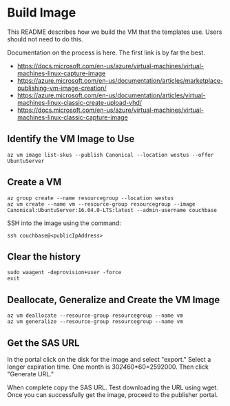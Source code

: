 # Build Image

This README describes how we build the VM that the templates use.  Users should not need to do this.

Documentation on the process is here.  The first link is by far the best.
* https://docs.microsoft.com/en-us/azure/virtual-machines/virtual-machines-linux-capture-image
* https://azure.microsoft.com/en-us/documentation/articles/marketplace-publishing-vm-image-creation/
* https://azure.microsoft.com/en-us/documentation/articles/virtual-machines-linux-classic-create-upload-vhd/
* https://docs.microsoft.com/en-us/azure/virtual-machines/virtual-machines-linux-classic-capture-image

## Identify the VM Image to Use

    az vm image list-skus --publish Canonical --location westus --offer UbuntuServer

## Create a VM

    az group create --name resourcegroup --location westus
    az vm create --name vm --resource-group resourcegroup --image Canonical:UbuntuServer:16.04.0-LTS:latest --admin-username couchbase

SSH into the image using the command:

    ssh couchbase@<publicIpAddress>

## Clear the history

    sudo waagent -deprovision+user -force
    exit

## Deallocate, Generalize and Create the VM Image

    az vm deallocate --resource-group resourcegroup --name vm
    az vm generalize --resource-group resourcegroup --name vm

## Get the SAS URL

In the portal click on the disk for the image and select "export."  Select a longer expiration time.  One month is 30*24*60*60=2592000.  Then click "Generate URL."

When complete copy the SAS URL.  Test downloading the URL using wget.  Once you can successfully get the image, proceed to the publisher portal.
